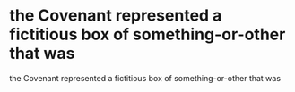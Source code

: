 # the Covenant represented a fictitious box of something-or-other that was

the Covenant represented a fictitious box of something-or-other that was